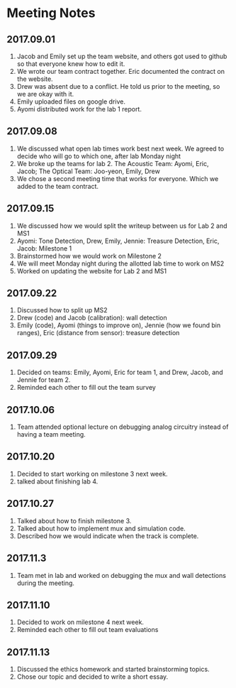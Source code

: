 # Meeting Notes

## 2017.09.01
1. Jacob and Emily set up the team website, and others got used to github so that everyone knew how to edit it.
2. We wrote our team contract together. Eric documented the contract on the website.
3. Drew was absent due to a conflict. He told us prior to the meeting, so we are okay with it.
4. Emily uploaded files on google drive.
5. Ayomi distributed work for the lab 1 report.

## 2017.09.08
1. We discussed what open lab times work best next week. We agreed to decide who will go to which one, after lab Monday night 
2. We broke up the teams for lab 2. The Acoustic Team: Ayomi, Eric, Jacob; The Optical Team: Joo-yeon, Emily, Drew
3. We chose a second meeting time that works for everyone. Which we added to the team contract.

## 2017.09.15
1. We discussed how we would split the writeup between us for Lab 2 and MS1
2. Ayomi: Tone Detection, Drew, Emily, Jennie: Treasure Detection, Eric, Jacob: Milestone 1
3. Brainstormed how we would work on Milestone 2
5. We will meet Monday night during the allotted lab time to work on MS2
6. Worked on updating the website for Lab 2 and MS1

## 2017.09.22
1. Discussed how to split up MS2
2. Drew (code) and Jacob (calibration): wall detection
3. Emily (code), Ayomi (things to improve on), Jennie (how we found bin ranges), Eric (distance from sensor): treasure detection

## 2017.09.29
1. Decided on teams: Emily, Ayomi, Eric for team 1, and Drew, Jacob, and Jennie for team 2.
2. Reminded each other to fill out the team survey

## 2017.10.06
1. Team attended optional lecture on debugging analog circuitry instead of having a team meeting.

## 2017.10.20
1. Decided to start working on milestone 3 next week.
2. talked about finishing lab 4.

## 2017.10.27
1. Talked about how to finish milestone 3.
2. Talked about how to implement mux and simulation code.
3. Described how we would indicate when the track is complete.

## 2017.11.3
1. Team met in lab and worked on debugging the mux and wall detections during the meeting.

## 2017.11.10
1. Decided to work on milestone 4 next week.
2. Reminded each other to fill out team evaluations

## 2017.11.13
1. Discussed the ethics homework and started brainstorming topics.
2. Chose our topic and decided to write a short essay.
